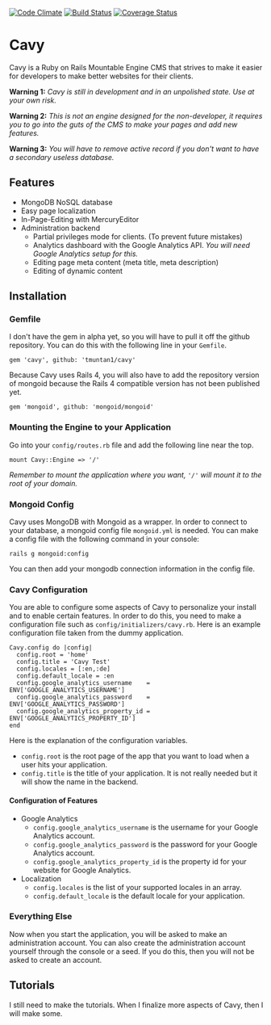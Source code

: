 [![Code Climate](https://codeclimate.com/github/tmuntan1/cavy.png)](https://codeclimate.com/github/tmuntan1/cavy)
[![Build Status](https://travis-ci.org/tmuntan1/cavy.png)](https://travis-ci.org/tmuntan1/cavy)
[![Coverage Status](https://coveralls.io/repos/tmuntan1/cavy/badge.png?branch=master)](https://coveralls.io/r/tmuntan1/cavy)

# Cavy

Cavy is a Ruby on Rails Mountable Engine CMS that strives to make it easier for developers to make better websites for their clients.

**Warning 1:**
*Cavy is still in development and in an unpolished state.  Use at your own risk.*

**Warning 2:**
*This is not an engine designed for the non-developer, it requires you to go into the guts of the CMS to make your pages and add new features.*

**Warning 3:**
*You will have to remove active record if you don't want to have a secondary useless database.*

## Features

* MongoDB NoSQL database
* Easy page localization
* In-Page-Editing with MercuryEditor
* Administration backend
    * Partial privileges mode for clients. (To prevent future mistakes)
    * Analytics dashboard with the Google Analytics API.  *You will need Google Analytics setup for this.*
    * Editing page meta content (meta title, meta description)
    * Editing of dynamic content

## Installation

### Gemfile

I don't have the gem in alpha yet, so you will have to pull it off the github repository.  You can do this with the following line in your `Gemfile`.

    gem 'cavy', github: 'tmuntan1/cavy'

Because Cavy uses Rails 4, you will also have to add the repository version of mongoid because the Rails 4 compatible version has not been published yet.

    gem 'mongoid', github: 'mongoid/mongoid'

### Mounting the Engine to your Application

Go into your `config/routes.rb` file and add the following line near the top.

    mount Cavy::Engine => '/'

*Remember to mount the application where you want, `'/'` will mount it to the root of your domain.*

### Mongoid Config

Cavy uses MongoDB with Mongoid as a wrapper. In order to connect to your database, a mongoid config file `mongoid.yml` is needed.  You can make a config file with the following command in your console:

    rails g mongoid:config

You can then add your mongodb connection information in the config file.

### Cavy Configuration

You are able to configure some aspects of Cavy to personalize your install and to enable certain features.  In order to do this, you need to make a configuration file such as `config/initializers/cavy.rb`. Here is an example configuration file taken from the dummy application.

    Cavy.config do |config|
      config.root = 'home'
      config.title = 'Cavy Test'
      config.locales = [:en,:de]
      config.default_locale = :en
      config.google_analytics_username    = ENV['GOOGLE_ANALYTICS_USERNAME']
      config.google_analytics_password    = ENV['GOOGLE_ANALYTICS_PASSWORD']
      config.google_analytics_property_id = ENV['GOOGLE_ANALYTICS_PROPERTY_ID']
    end

Here is the explanation of the configuration variables.

* `config.root` is the root page of the app that you want to load when a user hits your application.
* `config.title` is the title of your application.  It is not really needed but it will show the name in the backend.

#### Configuration of Features

* Google Analytics
    * `config.google_analytics_username` is the username for your Google Analytics account.
    * `config.google_analytics_password` is the password for your Google Analytics account.
    * `config.google_analytics_property_id` is the property id for your website for Google Analytics.
* Localization
    * `config.locales` is the list of your supported locales in an array.
    * `config.default_locale` is the default locale for your application.

### Everything Else

Now when you start the application, you will be asked to make an administration account.  You can also create the administration account yourself through the console or a seed.  If you do this, then you will not be asked to create an account.

## Tutorials

I still need to make the tutorials.  When I finalize more aspects of Cavy, then I will make some.